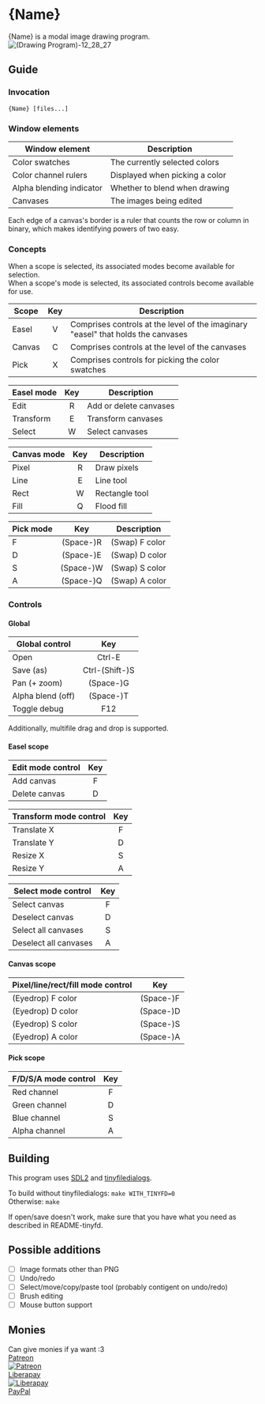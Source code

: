 # {Name}
{Name} is a modal image drawing program.\
![(Drawing Program)-12\_28\_27](https://github.com/BiRD4/drawing-again/assets/20910668/c69a38c2-e4b9-4799-b945-84ac8d8c1dcc)

## Guide

### Invocation
`{Name} [files...]`

### Window elements

| Window element           | Description                    |
| ------------------------ | ------------------------------ |
| Color swatches           | The currently selected colors  |
| Color channel rulers     | Displayed when picking a color |
| Alpha blending indicator | Whether to blend when drawing  |
| Canvases                 | The images being edited        |

Each edge of a canvas's border is a ruler that counts the row or column in binary,
which makes identifying powers of two easy.

### Concepts
When a scope is selected, its associated modes become available for selection.\
When a scope's mode is selected, its associated controls become available for use.

| Scope  | Key | Description                                                                      |
| ------ | :-: | -------------------------------------------------------------------------------- |
| Easel  |  V  | Comprises controls at the level of the imaginary "easel" that holds the canvases |
| Canvas |  C  | Comprises controls at the level of the canvases                                  |
| Pick   |  X  | Comprises controls for picking the color swatches                                |

| Easel mode | Key | Description            |
| ---------- | :-: | ---------------------- |
| Edit       |  R  | Add or delete canvases |
| Transform  |  E  | Transform canvases     |
| Select     |  W  | Select canvases        |

| Canvas mode | Key | Description            |
| ----------- | :-: | ---------------------- |
| Pixel       |  R  | Draw pixels            |
| Line        |  E  | Line tool              |
| Rect        |  W  | Rectangle tool         |
| Fill        |  Q  | Flood fill             |

| Pick mode |    Key    | Description    |
| --------- | :-------: | ------------   |
| F         | (Space-)R | (Swap) F color |
| D         | (Space-)E | (Swap) D color |
| S         | (Space-)W | (Swap) S color |
| A         | (Space-)Q | (Swap) A color |

### Controls

#### Global

| Global control    |      Key       |
| ----------------- | :------------: |
| Open              |     Ctrl-E     |
| Save (as)         | Ctrl-(Shift-)S |
| Pan (+ zoom)      |   (Space-)G    |
| Alpha blend (off) |   (Space-)T    |
| Toggle debug      |      F12       |

Additionally, multifile drag and drop is supported.

#### Easel scope

| Edit mode control | Key |
| ----------------- | :-: |
| Add canvas        |  F  |
| Delete canvas     |  D  |

| Transform mode control | Key |
| ---------------------- | :-: |
| Translate X            |  F  |
| Translate Y            |  D  |
| Resize X               |  S  |
| Resize Y               |  A  |

| Select mode control   | Key |
| --------------------- | :-: |
| Select canvas         |  F  |
| Deselect canvas       |  D  |
| Select all canvases   |  S  |
| Deselect all canvases |  A  |

#### Canvas scope

| Pixel/line/rect/fill mode control |     Key     |
| --------------------------------- | :---------: |
| (Eyedrop) F color                 |  (Space-)F  |
| (Eyedrop) D color                 |  (Space-)D  |
| (Eyedrop) S color                 |  (Space-)S  |
| (Eyedrop) A color                 |  (Space-)A  |

#### Pick scope

| F/D/S/A mode control   | Key |
| ---------------------- | :-: |
| Red channel            |  F  |
| Green channel          |  D  |
| Blue channel           |  S  |
| Alpha channel          |  A  |

## Building
This program uses [SDL2](https://wiki.libsdl.org/SDL2/FrontPage "SDL2 Wiki") and [tinyfiledialogs](https://sourceforge.net/projects/tinyfiledialogs/ "tinyfiledialogs Website").

To build without tinyfiledialogs: `make WITH_TINYFD=0`\
Otherwise: `make`

If open/save doesn't work, make sure that you have what you need as described in README-tinyfd.

## Possible additions
- [ ] Image formats other than PNG
- [ ] Undo/redo
- [ ] Select/move/copy/paste tool (probably contigent on undo/redo)
- [ ] Brush editing
- [ ] Mouse button support

## Monies
Can give monies if ya want :3\
[Patreon](https://patreon.com/user?u=106662965&utm_medium=clipboard_copy&utm_source=copyLink&utm_campaign=creatorshare_creator&utm_content=join_link "Patreon")\
<a href="https://patreon.com/user?u=106662965&utm_medium=clipboard_copy&utm_source=copyLink&utm_campaign=creatorshare_creator&utm_content=join_link"><img alt="Patreon" src="https://c10.patreonusercontent.com/4/patreon-media/p/campaign/11324090/5caed472704c4ac88a24a2a27d60c105/eyJ3IjoyMDB9/3.jpg?token-time=2145916800&token-hash=0T-lD0CODUi0piwk1j5DneZtxCbCPZOERKIn_yI8U7E%3D"></a>\
[Liberapay](https://liberapay.com/BiRD4/donate "Liberapay")\
<a href="https://liberapay.com/BiRD4/donate"><img alt="Liberapay" src="https://liberapay.com/assets/widgets/donate.svg"></a>\
[PayPal](PayPal.me/BiRD4444 "PayPal")
